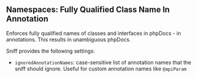 ## Namespaces: Fully Qualified Class Name In Annotation

Enforces fully qualified names of classes and interfaces in phpDocs - in annotations. This results in unambiguous phpDocs.

Sniff provides the following settings:

*   `ignoredAnnotationNames`: case-sensitive list of annotation names that the sniff should ignore. Useful for custom annotation names like `@apiParam`
